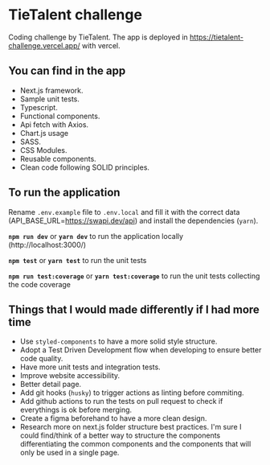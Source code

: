 # TieTalent challenge

Coding challenge by TieTalent. The app is deployed in https://tietalent-challenge.vercel.app/ with vercel.

## You can find in the app

- Next.js framework.
- Sample unit tests.
- Typescript.
- Functional components.
- Api fetch with Axios.
- Chart.js usage
- SASS.
- CSS Modules.
- Reusable components.
- Clean code following SOLID principles.

## To run the application

Rename `.env.example` file to `.env.local` and fill it with the correct data (API_BASE_URL=https://swapi.dev/api) and install the dependencies (`yarn`).

**`npm run dev`** or **`yarn dev`** to run the application locally (http://localhost:3000/)

**`npm test`** or **`yarn test`** to run the unit tests

**`npm run test:coverage`** or **`yarn test:coverage`** to run the unit tests collecting the code coverage

## Things that I would made differently if I had more time

- Use `styled-components` to have a more solid style structure.
- Adopt a Test Driven Development flow when developing to ensure better code quality.
- Have more unit tests and integration tests.
- Improve website accessibility.
- Better detail page.
- Add git hooks (`husky`) to trigger actions as linting before commiting.
- Add github actions to run the tests on pull request to check if everythings is ok before merging.
- Create a figma beforehand to have a more clean design.
- Research more on next.js folder structure best practices. I'm sure I could find/think of a better way to structure the components differentiating the common components and the components that will only be used in a single page.
